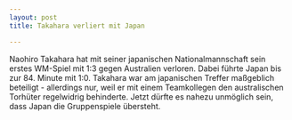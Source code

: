 ```yaml
---
layout: post
title: Takahara verliert mit Japan

---
```


Naohiro Takahara hat mit seiner japanischen Nationalmannschaft sein erstes WM-Spiel mit 1:3 gegen Australien verloren. Dabei führte Japan bis zur 84. Minute mit 1:0. Takahara war am japanischen Treffer maßgeblich beteiligt - allerdings nur, weil er mit einem Teamkollegen den australischen Torhüter regelwidrig behinderte. Jetzt dürfte es nahezu unmöglich sein, dass Japan die Gruppenspiele übersteht.


